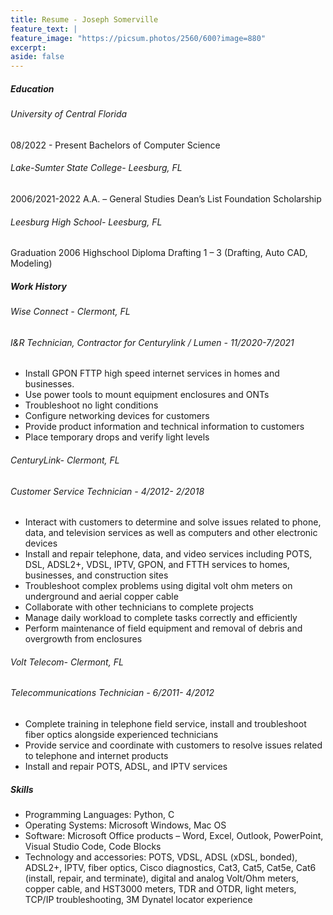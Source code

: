 ```yaml
---
title: Resume - Joseph Somerville
feature_text: |
feature_image: "https://picsum.photos/2560/600?image=880"
excerpt:
aside: false
---
```


##### Education 

###### University of Central Florida
 08/2022 - Present 
    Bachelors of Computer Science 


###### Lake-Sumter State College- Leesburg, FL
 2006/2021-2022
 A.A. – General Studies
 Dean’s List
 Foundation Scholarship

###### Leesburg High School- Leesburg, FL
Graduation 2006
 Highschool Diploma
 Drafting 1 – 3 (Drafting, Auto CAD, Modeling)

##### Work History
###### Wise Connect - Clermont, FL
###### I&R Technician, Contractor for Centurylink / Lumen - 11/2020-7/2021
*	Install GPON FTTP high speed internet services in homes and businesses.
*	Use power tools to mount equipment enclosures and ONTs
*	Troubleshoot no light conditions
*	Configure networking devices for customers
*   Provide product information and technical information to customers 
*	Place temporary drops and verify light levels


###### CenturyLink- Clermont, FL
###### Customer Service Technician - 4/2012- 2/2018

*	Interact with customers to determine and solve issues related to phone, data, and television services as well as computers and other electronic devices
*	Install and repair telephone, data, and video services including POTS, DSL, ADSL2+, VDSL, IPTV, GPON, and FTTH services to homes, businesses, and construction sites
*	Troubleshoot complex problems using digital volt ohm meters on underground and aerial copper cable
*	Collaborate with other technicians to complete projects
*	Manage daily workload to complete tasks correctly and efficiently
*	Perform maintenance of field equipment and removal of debris and overgrowth from enclosures

###### Volt Telecom- Clermont, FL
###### Telecommunications Technician - 6/2011- 4/2012
*	Complete training in telephone field service, install and troubleshoot fiber optics alongside experienced technicians
*	Provide service and coordinate with customers to resolve issues related to telephone and internet products
*	Install and repair POTS, ADSL, and IPTV services

##### Skills
*   Programming Languages: Python, C
*   Operating Systems: Microsoft Windows, Mac OS
*   Software: Microsoft Office products – Word, Excel, Outlook, PowerPoint, Visual Studio Code, Code Blocks
*   Technology and accessories: POTS, VDSL, ADSL (xDSL, bonded), ADSL2+, IPTV, fiber optics, Cisco diagnostics, Cat3, Cat5, Cat5e, Cat6 (install, repair, and terminate), digital and analog Volt/Ohm meters, copper cable, and HST3000 meters, TDR and OTDR, light meters, TCP/IP troubleshooting, 3M Dynatel locator experience
